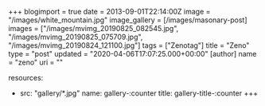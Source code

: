 +++
blogimport = true
date = 2013-09-01T22:14:00Z
image = "/images/white_mountain.jpg"
image_gallery = [/images/masonary-post]
images = ["/images/mvimg_20190825_082545.jpg", "/images/mvimg_20190825_075709.jpg", "/images/mvimg_20190824_121100.jpg"]
tags = ["Zenotag"]
title = "Zeno"
type = "post"
updated = "2020-04-06T17:07:25.000+00:00"
[author]
name = "zeno"
uri = ""

resources:
- src: "gallery/*.jpg"
  name: gallery-:counter
  title: gallery-title-:counter
+++

